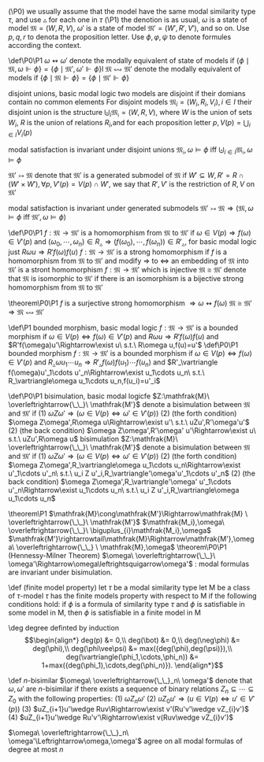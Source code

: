 (\P0) we usually assume that the model have the same modal similarity type $\tau$, and use $\vartriangle$ for each one in $\tau$
(\P1) the denotion is as usual, $\omega$ is a state of model $\mathfrak{M}=(W,R,V)$, $\omega'$ is a state of model $\mathfrak{M'}=(W',R',V')$, and so on. Use $p,q,r$ to denota the proposition letter. Use $\phi,\varphi,\psi$ to denote formules according the context.

\def\P0\P1
$\omega\leftrightsquigarrow\omega'$ denote the modally equivalent of state of models if $\{\phi\mid\mathfrak{M},\omega\Vdash\phi\}=\{\phi\mid\mathfrak{M'},\omega'\Vdash\phi\}$l
$\mathfrak{M}\leftrightsquigarrow\mathfrak{M'}$ denote the modally equivalent of models if $\{\phi\mid\mathfrak{M}\Vdash\phi\}=\{\phi\mid\mathfrak{M'}\Vdash\phi\}$

disjoint unions, basic modal logic
two models are disjoint if their domians contain no common elements
For disjoint models $\mathfrak{M}_i=(W_i,R_i,V_i),i\in I$ their disjoint union is the structure $\biguplus_i\mathfrak{M_i}=(W,R,V)$, where $W$ is the union of sets $W_i$, $R$ is the union of relations $R_i$,and for each proposition letter $p,V(p)=\bigcup_{i\in I}V_i(p)$

modal satisfaction is invariant under disjoint unions
$\mathfrak{M_i},\omega\vDash\phi\ \text{iff}\ \biguplus_{i\in I}\mathfrak{M_i},\omega\vDash\phi$

$\mathfrak{M'}\rightarrowtail\mathfrak{M}$ denote that $\mathfrak{M'}$ is a generated submodel of $\mathfrak{M}$ if $W'\subseteq W,R'=R\cap(W'\times W'),\forall p,V'(p)=V(p)\cap W'$, we say that $R',V'$ is the restriction of $R,V$ on $\mathfrak{M'}$

modal satisfaction is invariant under generated submodels
$\mathfrak{M'}\rightarrowtail\mathfrak{M}\Rightarrow(\mathfrak{M},\omega\vDash\phi\ \text{iff}\ \mathfrak{M'},\omega\vDash\phi)$

\def\P0\P1
$f:\mathfrak{M}\to\mathfrak{M'}$ is a homomorphism from $\mathfrak{M}$ to $\mathfrak{M'}$ if $\omega\in V(p)\Rightarrow f(\omega)\in V'(p)$ and $(\omega_0,\cdots,\omega_n)\in R_\vartriangle\Rightarrow(f(\omega_0),\cdots,f(\omega_n))\in R'_\vartriangle$, for basic modal logic just $R\omega u\Rightarrow R'f(\omega)f(u)$
$f:\mathfrak{M}\to\mathfrak{M'}$ is a strong homomorphism if $f$ is a homomorphism from $\mathfrak{M}$ to $\mathfrak{M'}$ and modify $\Rightarrow$ to $\Leftrightarrow$
an embedding of $\mathfrak{M}$ into $\mathfrak{M'}$ is a stront homomorphism $f:\mathfrak{M}\to\mathfrak{M'}$ which is injective
$\mathfrak{M}\cong\mathfrak{M'}$ denote that $\mathfrak{M}$ is isomorphic to $\mathfrak{M'}$ if there is an isomorphism is a bijective strong homomorphism from $\mathfrak{M}$ to $\mathfrak{M'}$

\theorem\P0\P1
$f$ is a surjective strong homomorphism $\Rightarrow\omega\leftrightsquigarrow f(\omega)$ 
$\mathfrak{M}\cong\mathfrak{M'}\Rightarrow\mathfrak{M}\leftrightsquigarrow\mathfrak{M'}$

\def\P1
bounded morphism, basic modal logic
$f:\mathfrak{M}\to\mathfrak{M'}$ is a bounded morphism if $\omega\in V(p)\Leftrightarrow f(\omega)\in V'(p)$ and $R\omega u\Rightarrow R'f(\omega)f(u)$ and $R'f(\omega)u'\Rightarrow\exist u\ s.t.\ R\omega u,f(u)=u'$
\def\P0\P1
bounded morphism
$f:\mathfrak{M}\to\mathfrak{M'}$ is a bounded morphism if $\omega\in V(p)\Leftrightarrow f(\omega)\in V'(p)$ and $R_\vartriangle\omega u_1\cdots u_n\Rightarrow R'_\vartriangle f(\omega)f(u_1)\cdots f(u_n)$ and $R'_\vartriangle f(\omega)u'_1\cdots u'_n\Rightarrow\exist u_1\cdots u_n\ s.t.\ R_\vartriangle\omega u_1\cdots u_n,f(u_i)=u'_i$

\def\P0\P1
bisimulation, basic modal logicfe
$Z:\mathfrak{M}\ \overleftrightarrow{\_\_}\ \mathfrak{M'}$ denote a bisimulation between $\mathfrak{M}$ and $\mathfrak{M'}$ if 
(1) $\omega Z\omega'\Rightarrow(\omega\in V(p)\Leftrightarrow\omega'\in V'(p))$
(2) (the forth condition) $\omega Z\omega',R\omega u\Rightarrow\exist u'\ s.t.\ uZu',R'\omega'u'$
(2) (the back condition) $\omega Z\omega',R'\omega' u'\Rightarrow\exist u\ s.t.\ uZu',R\omega u$
bisimulation
$Z:\mathfrak{M}\ \overleftrightarrow{\_\_}\ \mathfrak{M'}$ denote a bisimulation between $\mathfrak{M}$ and $\mathfrak{M'}$ if 
(1) $\omega Z\omega'\Rightarrow(\omega\in V(p)\Leftrightarrow\omega'\in V'(p))$
(2) (the forth condition) $\omega Z\omega',R_\vartriangle\omega u_1\cdots u_n\Rightarrow\exist u'_1\cdots u'_n\ s.t.\ u_i Z u'_i,R_\vartriangle'\omega'u'_1\cdots u'_n$
(2) (the back condition) $\omega Z\omega',R_\vartriangle'\omega' u'_1\cdots u'_n\Rightarrow\exist u_1\cdots u_n\ s.t.\ u_i Z u'_i,R_\vartriangle\omega u_1\cdots u_n$

\theorem\P1
$\mathfrak{M}\cong\mathfrak{M'}\Rightarrow\mathfrak{M} \ \overleftrightarrow{\_\_}\ \mathfrak{M'}$
$\mathfrak{M_i},\omega\ \overleftrightarrow{\_\_}\ \biguplus_{i}\mathfrak{M_i},\omega$
$\mathfrak{M'}\rightarrowtail\mathfrak{M}\Rightarrow\mathfrak{M'},\omega\ \overleftrightarrow{\_\_} \ \mathfrak{M},\omega$
\theorem\P0\P1
(Hennessy-Milner Theorem) $\omega\ \overleftrightarrow{\_\_}\ \omega'\Rightarrow\omega\leftrightsquigarrow\omega'$ : modal formulas are invariant under bisimulation.

\def
(finite model property)
let $\tau$ be a modal similarity type
let $\mathsf{M}$ be a class of $\tau$-model
$\tau$ has the finite models property with respect to $\mathsf{M}$ if the following conditions hold:
if $\phi$ is a formula of similarity type $\tau$ and $\phi$ is satisfiable in some model in $\mathsf{M}$, then $\phi$ is satisfiable in a finite model in $\mathsf{M}$

\deg
degree definted by induction
$$\begin{align*}
    deg(p) &= 0,\\
    deg(\bot) &= 0,\\
    deg(\neg\phi) &= deg(\phi),\\
    deg(\phi\vee\psi) &= max({deg(\phi),deg(\psi)}),\\
    deg(\vartriangle(\phi_1,\cdots,\phi_n)) &= 1+max({deg(\phi_1),\cdots,deg(\phi_n)}).
\end{align*}$$

\def
$n$-bisimilar
$\omega\ \overleftrightarrow{\_\_}_n\ \omega'$ denote that $\omega,\omega'$ are $n$-bisimilar if there exists a sequence of binary relations $Z_n\subseteq\cdots\subseteq Z_0$ with the following properties:
(1) $\omega Z_n\omega'$
(2) $uZ_0u'\Rightarrow(u\in V(p)\Leftrightarrow u'\in V'(p))$
(3) $uZ_{i+1}u'\wedge Ruv\Rightarrow\exist v'(Ru'v'\wedge vZ_{i}v')$
(4) $uZ_{i+1}u'\wedge Ru'v'\Rightarrow\exist v(Ruv\wedge vZ_{i}v')$

$\omega\ \overleftrightarrow{\_\_}_n\ \omega'\Leftrightarrow\omega,\omega'$ agree on all modal formulas of degree at most $n$
